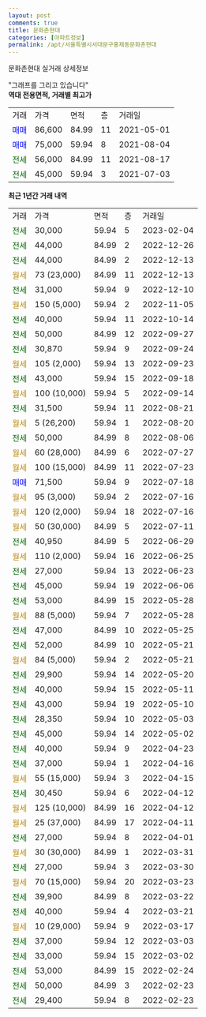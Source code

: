 ```yaml
---
layout: post
comments: true
title: 문화촌현대
categories: [아파트정보]
permalink: /apt/서울특별시서대문구홍제동문화촌현대
---
```


문화촌현대 실거래 상세정보

<script type="text/javascript">
  google.charts.load('current', {'packages':['line', 'corechart']});
  google.charts.setOnLoadCallback(drawChart);

  function drawChart() {
    var data = new google.visualization.DataTable();
    data.addColumn('date', '거래일');
    data.addColumn('number', "매매");
    data.addColumn('number', "전세");
    data.addColumn('number', "전매");

    data.addRows([[new Date(Date.parse("2023-02-04")), null, 30000, null], [new Date(Date.parse("2022-12-26")), null, 44000, null], [new Date(Date.parse("2022-12-13")), null, 44000, null], [new Date(Date.parse("2022-12-13")), null, null, null], [new Date(Date.parse("2022-12-10")), null, 31000, null], [new Date(Date.parse("2022-11-05")), null, null, null], [new Date(Date.parse("2022-10-14")), null, 40000, null], [new Date(Date.parse("2022-09-27")), null, 50000, null], [new Date(Date.parse("2022-09-24")), null, 30870, null], [new Date(Date.parse("2022-09-23")), null, null, null], [new Date(Date.parse("2022-09-18")), null, 43000, null], [new Date(Date.parse("2022-09-14")), null, null, null], [new Date(Date.parse("2022-08-21")), null, 31500, null], [new Date(Date.parse("2022-08-20")), null, null, null], [new Date(Date.parse("2022-08-06")), null, 50000, null], [new Date(Date.parse("2022-07-27")), null, null, null], [new Date(Date.parse("2022-07-23")), null, null, null], [new Date(Date.parse("2022-07-18")), 71500, null, null], [new Date(Date.parse("2022-07-16")), null, null, null], [new Date(Date.parse("2022-07-16")), null, null, null], [new Date(Date.parse("2022-07-11")), null, null, null], [new Date(Date.parse("2022-06-29")), null, 40950, null], [new Date(Date.parse("2022-06-25")), null, null, null], [new Date(Date.parse("2022-06-23")), null, 27000, null], [new Date(Date.parse("2022-06-06")), null, 45000, null], [new Date(Date.parse("2022-05-28")), null, 53000, null], [new Date(Date.parse("2022-05-28")), null, null, null], [new Date(Date.parse("2022-05-25")), null, 47000, null], [new Date(Date.parse("2022-05-21")), null, 52000, null], [new Date(Date.parse("2022-05-21")), null, null, null], [new Date(Date.parse("2022-05-20")), null, 29900, null], [new Date(Date.parse("2022-05-11")), null, 40000, null], [new Date(Date.parse("2022-05-10")), null, 43000, null], [new Date(Date.parse("2022-05-03")), null, 28350, null], [new Date(Date.parse("2022-05-02")), null, 45000, null], [new Date(Date.parse("2022-04-23")), null, 40000, null], [new Date(Date.parse("2022-04-16")), null, 37000, null], [new Date(Date.parse("2022-04-15")), null, null, null], [new Date(Date.parse("2022-04-12")), null, 30450, null], [new Date(Date.parse("2022-04-12")), null, null, null], [new Date(Date.parse("2022-04-11")), null, null, null], [new Date(Date.parse("2022-04-01")), null, 27000, null], [new Date(Date.parse("2022-03-31")), null, null, null], [new Date(Date.parse("2022-03-30")), null, 27000, null], [new Date(Date.parse("2022-03-23")), null, null, null], [new Date(Date.parse("2022-03-22")), null, 39900, null], [new Date(Date.parse("2022-03-21")), null, 40000, null], [new Date(Date.parse("2022-03-17")), null, null, null], [new Date(Date.parse("2022-03-03")), null, 37000, null], [new Date(Date.parse("2022-03-02")), null, 33000, null], [new Date(Date.parse("2022-02-24")), null, 53000, null], [new Date(Date.parse("2022-02-23")), null, 50000, null], [new Date(Date.parse("2022-02-23")), null, 29400, null]]);

    var options = {
      hAxis: {
        format: 'yyyy/MM/dd'
      },    
      lineWidth: 0,
      pointsVisible: true,    
      title: '최근 1년간 유형별 실거래가 분포',
      legend: { position: 'bottom' }
    };

    var formatter = new google.visualization.NumberFormat({pattern:'###,###'} );
    formatter.format(data, 1);
    formatter.format(data, 2);
    
    setTimeout(function() {
        var chart = new google.visualization.LineChart(document.getElementById('columnchart_material'));
        chart.draw(data, (options));
        document.getElementById('loading').style.display = 'none';
    }, 200);
  }
</script>


<div id="loading" style="z-index:20; display: block; margin-left: 0px">"그래프를 그리고 있습니다"</div>
<div id="columnchart_material" style="width: 95%; margin-left: 0px; display: block"></div>
<!-- contents start -->
<b>역대 전용면적, 거래별 최고가</b>
<table class="sortable">
    <tr>
      <td>거래</td>
      <td>가격</td>
      <td>면적</td>
      <td>층</td>
      <td>거래일</td>
    </tr>
        <tr>
          <td><a style="color: blue">매매</a></td>
          <td>86,600</td>
          <td>84.99</td>
          <td>11</td>
          <td>2021-05-01</td>
        </tr>            <tr>
          <td><a style="color: blue">매매</a></td>
          <td>75,000</td>
          <td>59.94</td>
          <td>8</td>
          <td>2021-08-04</td>
        </tr>        
        <tr>
              <td><a style="color: darkgreen">전세</a></td>
              <td>56,000</td>
              <td>84.99</td>
              <td>11</td>
              <td>2021-08-17</td>
            </tr>            <tr>
              <td><a style="color: darkgreen">전세</a></td>
              <td>45,000</td>
              <td>59.94</td>
              <td>3</td>
              <td>2021-07-03</td>
            </tr>        
    
</table>

<b>최근 1년간 거래 내역</b>

<table class="sortable">
    <tr>
      <td>거래</td>
      <td>가격</td>
      <td>면적</td>
      <td>층</td>
      <td>거래일</td>
    </tr>
    <tr>
      <td><a style="color: darkgreen">전세</a></td>
      <td>30,000</td>
      <td>59.94</td>
      <td>5</td>
      <td>2023-02-04</td>
    </tr>          <tr>
      <td><a style="color: darkgreen">전세</a></td>
      <td>44,000</td>
      <td>84.99</td>
      <td>2</td>
      <td>2022-12-26</td>
    </tr>          <tr>
      <td><a style="color: darkgreen">전세</a></td>
      <td>44,000</td>
      <td>84.99</td>
      <td>2</td>
      <td>2022-12-13</td>
    </tr>          <tr>
      <td><a style="color: darkgoldenrod">월세</a></td>
      <td>73 (23,000)</td>
      <td>84.99</td>
      <td>11</td>
      <td>2022-12-13</td>
    </tr>          <tr>
      <td><a style="color: darkgreen">전세</a></td>
      <td>31,000</td>
      <td>59.94</td>
      <td>9</td>
      <td>2022-12-10</td>
    </tr>          <tr>
      <td><a style="color: darkgoldenrod">월세</a></td>
      <td>150 (5,000)</td>
      <td>59.94</td>
      <td>2</td>
      <td>2022-11-05</td>
    </tr>          <tr>
      <td><a style="color: darkgreen">전세</a></td>
      <td>40,000</td>
      <td>59.94</td>
      <td>11</td>
      <td>2022-10-14</td>
    </tr>          <tr>
      <td><a style="color: darkgreen">전세</a></td>
      <td>50,000</td>
      <td>84.99</td>
      <td>12</td>
      <td>2022-09-27</td>
    </tr>          <tr>
      <td><a style="color: darkgreen">전세</a></td>
      <td>30,870</td>
      <td>59.94</td>
      <td>9</td>
      <td>2022-09-24</td>
    </tr>          <tr>
      <td><a style="color: darkgoldenrod">월세</a></td>
      <td>105 (2,000)</td>
      <td>59.94</td>
      <td>13</td>
      <td>2022-09-23</td>
    </tr>          <tr>
      <td><a style="color: darkgreen">전세</a></td>
      <td>43,000</td>
      <td>59.94</td>
      <td>15</td>
      <td>2022-09-18</td>
    </tr>          <tr>
      <td><a style="color: darkgoldenrod">월세</a></td>
      <td>100 (10,000)</td>
      <td>59.94</td>
      <td>5</td>
      <td>2022-09-14</td>
    </tr>          <tr>
      <td><a style="color: darkgreen">전세</a></td>
      <td>31,500</td>
      <td>59.94</td>
      <td>11</td>
      <td>2022-08-21</td>
    </tr>          <tr>
      <td><a style="color: darkgoldenrod">월세</a></td>
      <td>5 (26,200)</td>
      <td>59.94</td>
      <td>1</td>
      <td>2022-08-20</td>
    </tr>          <tr>
      <td><a style="color: darkgreen">전세</a></td>
      <td>50,000</td>
      <td>84.99</td>
      <td>8</td>
      <td>2022-08-06</td>
    </tr>          <tr>
      <td><a style="color: darkgoldenrod">월세</a></td>
      <td>60 (28,000)</td>
      <td>84.99</td>
      <td>6</td>
      <td>2022-07-27</td>
    </tr>          <tr>
      <td><a style="color: darkgoldenrod">월세</a></td>
      <td>100 (15,000)</td>
      <td>84.99</td>
      <td>11</td>
      <td>2022-07-23</td>
    </tr>          <tr>
      <td><a style="color: blue">매매</a></td>
      <td>71,500</td>
      <td>59.94</td>
      <td>9</td>
      <td>2022-07-18</td>
    </tr>          <tr>
      <td><a style="color: darkgoldenrod">월세</a></td>
      <td>95 (3,000)</td>
      <td>59.94</td>
      <td>2</td>
      <td>2022-07-16</td>
    </tr>          <tr>
      <td><a style="color: darkgoldenrod">월세</a></td>
      <td>120 (2,000)</td>
      <td>59.94</td>
      <td>18</td>
      <td>2022-07-16</td>
    </tr>          <tr>
      <td><a style="color: darkgoldenrod">월세</a></td>
      <td>50 (30,000)</td>
      <td>84.99</td>
      <td>5</td>
      <td>2022-07-11</td>
    </tr>          <tr>
      <td><a style="color: darkgreen">전세</a></td>
      <td>40,950</td>
      <td>84.99</td>
      <td>5</td>
      <td>2022-06-29</td>
    </tr>          <tr>
      <td><a style="color: darkgoldenrod">월세</a></td>
      <td>110 (2,000)</td>
      <td>59.94</td>
      <td>16</td>
      <td>2022-06-25</td>
    </tr>          <tr>
      <td><a style="color: darkgreen">전세</a></td>
      <td>27,000</td>
      <td>59.94</td>
      <td>13</td>
      <td>2022-06-23</td>
    </tr>          <tr>
      <td><a style="color: darkgreen">전세</a></td>
      <td>45,000</td>
      <td>59.94</td>
      <td>19</td>
      <td>2022-06-06</td>
    </tr>          <tr>
      <td><a style="color: darkgreen">전세</a></td>
      <td>53,000</td>
      <td>84.99</td>
      <td>15</td>
      <td>2022-05-28</td>
    </tr>          <tr>
      <td><a style="color: darkgoldenrod">월세</a></td>
      <td>88 (5,000)</td>
      <td>59.94</td>
      <td>7</td>
      <td>2022-05-28</td>
    </tr>          <tr>
      <td><a style="color: darkgreen">전세</a></td>
      <td>47,000</td>
      <td>84.99</td>
      <td>10</td>
      <td>2022-05-25</td>
    </tr>          <tr>
      <td><a style="color: darkgreen">전세</a></td>
      <td>52,000</td>
      <td>84.99</td>
      <td>10</td>
      <td>2022-05-21</td>
    </tr>          <tr>
      <td><a style="color: darkgoldenrod">월세</a></td>
      <td>84 (5,000)</td>
      <td>59.94</td>
      <td>2</td>
      <td>2022-05-21</td>
    </tr>          <tr>
      <td><a style="color: darkgreen">전세</a></td>
      <td>29,900</td>
      <td>59.94</td>
      <td>14</td>
      <td>2022-05-20</td>
    </tr>          <tr>
      <td><a style="color: darkgreen">전세</a></td>
      <td>40,000</td>
      <td>59.94</td>
      <td>15</td>
      <td>2022-05-11</td>
    </tr>          <tr>
      <td><a style="color: darkgreen">전세</a></td>
      <td>43,000</td>
      <td>59.94</td>
      <td>19</td>
      <td>2022-05-10</td>
    </tr>          <tr>
      <td><a style="color: darkgreen">전세</a></td>
      <td>28,350</td>
      <td>59.94</td>
      <td>10</td>
      <td>2022-05-03</td>
    </tr>          <tr>
      <td><a style="color: darkgreen">전세</a></td>
      <td>45,000</td>
      <td>59.94</td>
      <td>14</td>
      <td>2022-05-02</td>
    </tr>          <tr>
      <td><a style="color: darkgreen">전세</a></td>
      <td>40,000</td>
      <td>59.94</td>
      <td>9</td>
      <td>2022-04-23</td>
    </tr>          <tr>
      <td><a style="color: darkgreen">전세</a></td>
      <td>37,000</td>
      <td>59.94</td>
      <td>1</td>
      <td>2022-04-16</td>
    </tr>          <tr>
      <td><a style="color: darkgoldenrod">월세</a></td>
      <td>55 (15,000)</td>
      <td>59.94</td>
      <td>3</td>
      <td>2022-04-15</td>
    </tr>          <tr>
      <td><a style="color: darkgreen">전세</a></td>
      <td>30,450</td>
      <td>59.94</td>
      <td>6</td>
      <td>2022-04-12</td>
    </tr>          <tr>
      <td><a style="color: darkgoldenrod">월세</a></td>
      <td>125 (10,000)</td>
      <td>84.99</td>
      <td>16</td>
      <td>2022-04-12</td>
    </tr>          <tr>
      <td><a style="color: darkgoldenrod">월세</a></td>
      <td>25 (37,000)</td>
      <td>84.99</td>
      <td>17</td>
      <td>2022-04-11</td>
    </tr>          <tr>
      <td><a style="color: darkgreen">전세</a></td>
      <td>27,000</td>
      <td>59.94</td>
      <td>8</td>
      <td>2022-04-01</td>
    </tr>          <tr>
      <td><a style="color: darkgoldenrod">월세</a></td>
      <td>30 (30,000)</td>
      <td>84.99</td>
      <td>1</td>
      <td>2022-03-31</td>
    </tr>          <tr>
      <td><a style="color: darkgreen">전세</a></td>
      <td>27,000</td>
      <td>59.94</td>
      <td>3</td>
      <td>2022-03-30</td>
    </tr>          <tr>
      <td><a style="color: darkgoldenrod">월세</a></td>
      <td>70 (15,000)</td>
      <td>59.94</td>
      <td>20</td>
      <td>2022-03-23</td>
    </tr>          <tr>
      <td><a style="color: darkgreen">전세</a></td>
      <td>39,900</td>
      <td>84.99</td>
      <td>8</td>
      <td>2022-03-22</td>
    </tr>          <tr>
      <td><a style="color: darkgreen">전세</a></td>
      <td>40,000</td>
      <td>59.94</td>
      <td>4</td>
      <td>2022-03-21</td>
    </tr>          <tr>
      <td><a style="color: darkgoldenrod">월세</a></td>
      <td>10 (29,000)</td>
      <td>59.94</td>
      <td>9</td>
      <td>2022-03-17</td>
    </tr>          <tr>
      <td><a style="color: darkgreen">전세</a></td>
      <td>37,000</td>
      <td>59.94</td>
      <td>12</td>
      <td>2022-03-03</td>
    </tr>          <tr>
      <td><a style="color: darkgreen">전세</a></td>
      <td>33,000</td>
      <td>59.94</td>
      <td>15</td>
      <td>2022-03-02</td>
    </tr>          <tr>
      <td><a style="color: darkgreen">전세</a></td>
      <td>53,000</td>
      <td>84.99</td>
      <td>15</td>
      <td>2022-02-24</td>
    </tr>          <tr>
      <td><a style="color: darkgreen">전세</a></td>
      <td>50,000</td>
      <td>84.99</td>
      <td>3</td>
      <td>2022-02-23</td>
    </tr>          <tr>
      <td><a style="color: darkgreen">전세</a></td>
      <td>29,400</td>
      <td>59.94</td>
      <td>8</td>
      <td>2022-02-23</td>
    </tr>      </table>
<!-- contents end -->    


